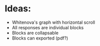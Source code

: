 # Ideas:

- Whitenova's graph with horizontal scroll
- All responses are individual blocks
- Blocks are collapsable
- Blocks can exported (pdf?)
